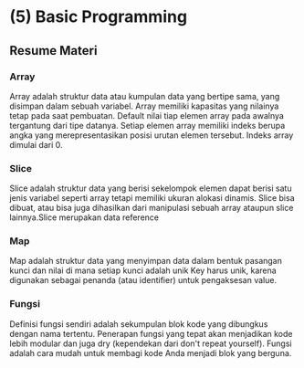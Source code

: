 # (5) Basic Programming

## Resume Materi

### Array

Array adalah struktur data atau kumpulan data yang bertipe sama, yang disimpan dalam sebuah variabel. Array memiliki kapasitas yang nilainya tetap pada saat pembuatan. Default nilai tiap elemen array pada awalnya tergantung dari tipe datanya. Setiap elemen array memiliki indeks berupa angka yang merepresentasikan posisi
urutan elemen tersebut. Indeks array dimulai dari 0.

### Slice

Slice adalah struktur data yang berisi sekelompok elemen dapat berisi satu jenis variabel seperti array tetapi memiliki ukuran alokasi dinamis. Slice bisa dibuat, atau bisa juga dihasilkan dari manipulasi sebuah array ataupun slice lainnya.Slice merupakan data reference

### Map

Map adalah struktur data yang menyimpan data dalam bentuk pasangan kunci dan nilai di mana setiap kunci adalah unik Key harus unik, karena digunakan sebagai penanda (atau identifier) untuk pengaksesan value.

### Fungsi

Definisi fungsi sendiri adalah sekumpulan blok kode yang dibungkus dengan
nama tertentu. Penerapan fungsi yang tepat akan menjadikan kode lebih modular dan juga dry (kependekan dari don't repeat yourself). Fungsi adalah cara mudah untuk membagi kode Anda menjadi blok yang berguna.
